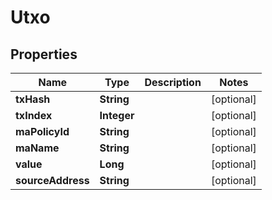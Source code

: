 

# Utxo


## Properties

| Name | Type | Description | Notes |
|------------ | ------------- | ------------- | -------------|
|**txHash** | **String** |  |  [optional] |
|**txIndex** | **Integer** |  |  [optional] |
|**maPolicyId** | **String** |  |  [optional] |
|**maName** | **String** |  |  [optional] |
|**value** | **Long** |  |  [optional] |
|**sourceAddress** | **String** |  |  [optional] |



